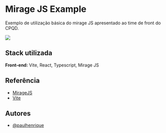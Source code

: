 
# Mirage JS Example

Exemplo de utilização básica do mirage JS apresentado ao time de front do CPQD.

<img src="https://i.giphy.com/media/gw3IWyGkC0rsazTi/giphy.webp" />


## Stack utilizada

**Front-end:** Vite, React, Typescript, Mirage JS


## Referência

 - [MirageJS](https://miragejs.com/) 
 - [Vite](https://vitejs.dev/)


## Autores

- [@paulhenrique](https://github.com/paulhenrique)

